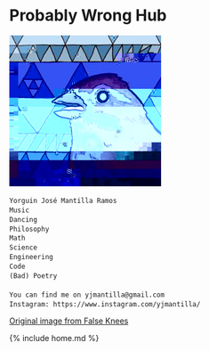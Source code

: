 # Probably Wrong Hub

![Bird](/images/bird.png)<br/>

```markdown
Yorguin José Mantilla Ramos
Music
Dancing
Philosophy
Math
Science
Engineering
Code
(Bad) Poetry

You can find me on yjmantilla@gmail.com
Instagram: https://www.instagram.com/yjmantilla/
```
<!-- Prototype Wave Height -->
[Original image from False Knees](https://tapas.io/episode/954630)

{% include home.md %}